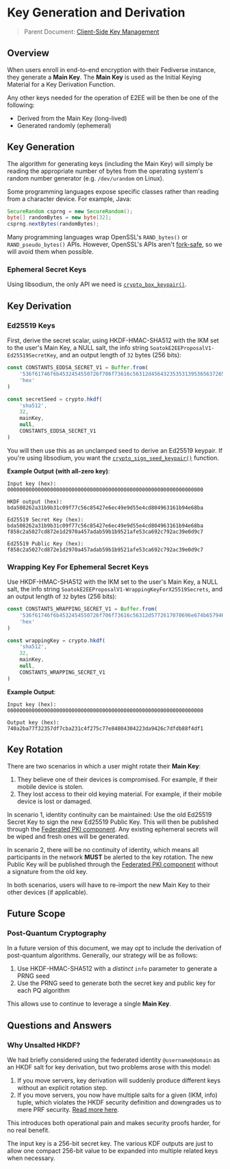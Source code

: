 # Key Generation and Derivation

> Parent Document: [Client-Side Key Management](../client-side-key-management.md)

## Overview

When users enroll in end-to-end encryption with their Fediverse instance, they generate a **Main Key**.
The **Main Key** is used as the Initial Keying Material for a Key Derivation Function.

Any other keys needed for the operation of E2EE will be then be one of the following:

* Derived from the Main Key (long-lived)
* Generated randomly (ephemeral)

## Key Generation

The algorithm for generating keys (including the Main Key) will simply be reading the appropriate number of bytes from
the operating system's random number generator (e.g. `/dev/urandom` on Linux).

Some programming languages expose specific classes rather than reading from a character device. For example, Java:

```java
SecureRandom csprng = new SecureRandom();
byte[] randomBytes = new byte[32];
csprng.nextBytes(randomBytes);
```

Many programming languages wrap OpenSSL's `RAND_bytes()` or `RAND_pseudo_bytes()` APIs. However, OpenSSL's APIs aren't
[fork-safe](https://github.com/ramsey/uuid/issues/80), so we will avoid them when possible.

### Ephemeral Secret Keys

Using libsodium, the only API we need is [`crypto_box_keypair()`](https://libsodium.gitbook.io/doc/public-key_cryptography/authenticated_encryption#key-pair-generation).

## Key Derivation

### Ed25519 Keys

First, derive the secret scalar, using HKDF-HMAC-SHA512 with the IKM set to the user's Main Key, a NULL salt, the info
string `SoatokE2EEProposalV1-Ed25519SecretKey`, and an output length of `32` bytes (256 bits):

```typescript
const CONSTANTS_EDDSA_SECRET_V1 = Buffer.from(
    '536f61746f6b4532454550726f706f73616c56312d456432353531395365637265744b6579',
    'hex'
)

const secretSeed = crypto.hkdf(
    'sha512',
    32,
    mainKey,
    null,
    CONSTANTS_EDDSA_SECRET_V1
)
```

You will then use this as an unclamped seed to derive an Ed25519 keypair. If you're using libsodium, you want the
[`crypto_sign_seed_keypair()`](https://libsodium.gitbook.io/doc/public-key_cryptography/public-key_signatures#key-pair-generation)
function.

**Example Output (with all-zero key)**:
```
Input key (hex):
0000000000000000000000000000000000000000000000000000000000000000

HKDF output (hex):
bda508262a31b9b31c09f77c56c85427e6ec49e9d55e4cd804963161b94e68ba

Ed25519 Secret Key (hex):
bda508262a31b9b31c09f77c56c85427e6ec49e9d55e4cd804963161b94e68ba
f858c2a5027cd872e1d2970a457adab59b1b9521afe53ca692c792ac39e0d9c7

Ed25519 Public Key (hex):
f858c2a5027cd872e1d2970a457adab59b1b9521afe53ca692c792ac39e0d9c7
```

### Wrapping Key For Ephemeral Secret Keys

Use HKDF-HMAC-SHA512 with the IKM set to the user's Main Key, a NULL salt, the info string 
`SoatokE2EEProposalV1-WrappingKeyForX25519Secrets`, and an output length of `32` bytes (256 bits):

```typescript
const CONSTANTS_WRAPPING_SECRET_V1 = Buffer.from(
    '536f61746f6b4532454550726f706f73616c56312d5772617070696e674b6579466f7258323535313953656372657473',
    'hex'
)

const wrappingKey = crypto.hkdf(
    'sha512',
    32,
    mainKey,
    null,
    CONSTANTS_WRAPPING_SECRET_V1
)
```

**Example Output**:

```
Input key (hex):
0000000000000000000000000000000000000000000000000000000000000000

Output key (hex):
740a2ba77f32357df7cba231c4f275c77e84804304223da9426c7dfdb88f4df1
```

## Key Rotation

There are two scenarios in which a user might rotate their **Main Key**:

1. They believe one of their devices is compromised. For example, if their mobile device is stolen. 
2. They lost access to their old keying material. For example, if their mobile device is lost or damaged.

In scenario 1, identity continuity can be maintained: Use the old Ed25519 Secret Key to sign the new Ed25519 Public Key.
This will then be published through the [Federated PKI component](../federated-pki.md). Any existing ephemeral secrets
will be wiped and fresh ones will be generated.

In scenario 2, there will be no continuity of identity, which means all participants in the network **MUST** be alerted
to the key rotation. The new Public Key will be published through the [Federated PKI component](../federated-pki.md)
without a signature from the old key.

In both scenarios, users will have to re-import the new Main Key to their other devices (if applicable).

## Future Scope

### Post-Quantum Cryptography

In a future version of this document, we may opt to include the derivation of post-quantum algorithms. Generally, our
strategy will be as follows:

1. Use HKDF-HMAC-SHA512 with a *distinct* `info` parameter to generate a PRNG seed
2. Use the PRNG seed to generate both the secret key and public key for each PQ algorithm

This allows use to continue to leverage a single **Main Key**.

## Questions and Answers

### Why Unsalted HKDF?

We had briefly considered using the federated identity `@username@domain` as an HKDF salt for key derivation, but two
problems arose with this model:

1. If you move servers, key derivation will suddenly produce different keys without an explicit rotation step.
2. If you move servers, you now have multiple salts for a given (IKM, info) tuple, which violates the HKDF security
   definition and downgrades us to mere PRF security. [Read more here](https://soatok.blog/2021/11/17/understanding-hkdf/).

This introduces both operational pain and makes security proofs harder, for no real benefit. 

The input key is a 256-bit secret key. The various KDF outputs are just to allow one compact 256-bit value to be
expanded into multiple related keys when necessary.
